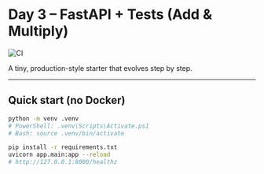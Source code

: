 # Day 3 – FastAPI + Tests (Add & Multiply)

![CI](https://github.com/Dalte123/fastapi-starter/actions/workflows/ci.yml/badge.svg)

A tiny, production-style starter that evolves step by step.

---

## Quick start (no Docker)
```bash
python -m venv .venv
# PowerShell: .venv\Scripts\Activate.ps1
# Bash: source .venv/bin/activate

pip install -r requirements.txt
uvicorn app.main:app --reload
# http://127.0.0.1:8000/healthz
